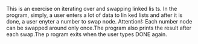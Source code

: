 This is an exercise on iterating over and swapping linked lis    ts. In the program, simply, a user enters a lot of data to lin    ked lists and after it is done, a user enyter a number to swap     node. Attention!: Each number node can be swapped around only     once.The program also prints the result after each swap.The p    rogram exits when the user types DONE again.
